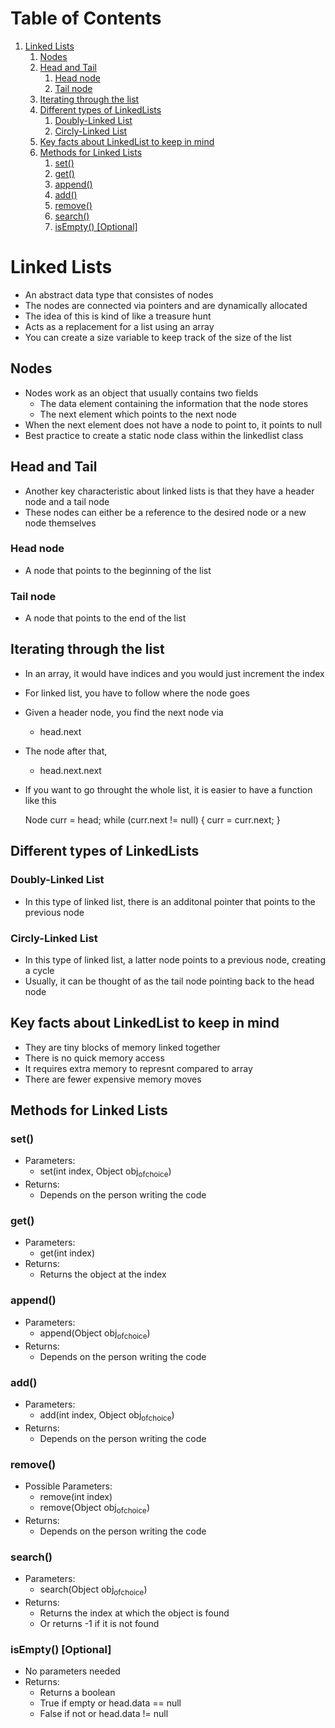 
# Table of Contents

1.  [Linked Lists](#org31abf92)
    1.  [Nodes](#orgef724f2)
    2.  [Head and Tail](#orgb541054)
        1.  [Head node](#org6f19028)
        2.  [Tail node](#org6d0a643)
    3.  [Iterating through the list](#org295f745)
    4.  [Different types of LinkedLists](#orgbe84b42)
        1.  [Doubly-Linked List](#org36e68f4)
        2.  [Circly-Linked List](#org6f1284b)
    5.  [Key facts about LinkedList to keep in mind](#org8cd4da0)
    6.  [Methods for Linked Lists](#orge306660)
        1.  [set()](#org3ed4936)
        2.  [get()](#orgbf94c5b)
        3.  [append()](#orgbdc76f5)
        4.  [add()](#org854871a)
        5.  [remove()](#org0129e3f)
        6.  [search()](#org25a35db)
        7.  [isEmpty() [Optional]](#org752d1cf)



<a id="org31abf92"></a>

# Linked Lists

-   An abstract data type that consistes of nodes
-   The nodes are connected via pointers and are dynamically allocated
-   The idea of this is kind of like a treasure hunt
-   Acts as a replacement for a list using an array
-   You can create a size variable to keep track of the size of the list


<a id="orgef724f2"></a>

## Nodes

-   Nodes work as an object that usually contains two fields
    -   The data element containing the information that the node stores
    -   The next element which points to the next node
-   When the next element does not have a node to point to, it points to null
-   Best practice to create a static node class within the linkedlist class


<a id="orgb541054"></a>

## Head and Tail

-   Another key characteristic about linked lists is that they have a header node and a tail node
-   These nodes can either be a reference to the desired node or a new node themselves


<a id="org6f19028"></a>

### Head node

-   A node that points to the beginning of the list


<a id="org6d0a643"></a>

### Tail node

-   A node that points to the end of the list


<a id="org295f745"></a>

## Iterating through the list

-   In an array, it would have indices and you would just increment the index
-   For linked list, you have to follow where the node goes
-   Given a header node, you find the next node via
    -   head.next
-   The node after that,
    -   head.next.next
-   If you want to go throught the whole list, it is easier to have a function like this

    Node curr = head;
    while (curr.next != null) {
            curr = curr.next;
    }


<a id="orgbe84b42"></a>

## Different types of LinkedLists


<a id="org36e68f4"></a>

### Doubly-Linked List

-   In this type of linked list, there is an additonal pointer that points to the previous node


<a id="org6f1284b"></a>

### Circly-Linked List

-   In this type of linked list, a latter node points to a previous node, creating a cycle
-   Usually, it can be thought of as the tail node pointing back to the head node


<a id="org8cd4da0"></a>

## Key facts about LinkedList to keep in mind

-   They are tiny blocks of memory linked together
-   There is no quick memory access
-   It requires extra memory to represnt compared to array
-   There are fewer expensive memory moves


<a id="orge306660"></a>

## Methods for Linked Lists


<a id="org3ed4936"></a>

### set()

-   Parameters:
    -   set(int index, Object obj<sub>of</sub><sub>choice</sub>)
-   Returns:
    -   Depends on the person writing the code


<a id="orgbf94c5b"></a>

### get()

-   Parameters:
    -   get(int index)
-   Returns:
    -   Returns the object at the index


<a id="orgbdc76f5"></a>

### append()

-   Parameters:
    -   append(Object obj<sub>of</sub><sub>choice</sub>)
-   Returns:
    -   Depends on the person writing the code


<a id="org854871a"></a>

### add()

-   Parameters:
    -   add(int index, Object obj<sub>of</sub><sub>choice</sub>)
-   Returns:
    -   Depends on the person writing the code


<a id="org0129e3f"></a>

### remove()

-   Possible Parameters:
    -   remove(int index)
    -   remove(Object obj<sub>of</sub><sub>choice</sub>)
-   Returns:
    -   Depends on the person writing the code


<a id="org25a35db"></a>

### search()

-   Parameters:
    -   search(Object obj<sub>of</sub><sub>choice</sub>)
-   Returns:
    -   Returns the index at which the object is found
    -   Or returns -1 if it is not found


<a id="org752d1cf"></a>

### isEmpty() [Optional]

-   No parameters needed
-   Returns:
    -   Returns a boolean
    -   True if empty or head.data == null
    -   False if not or head.data != null

